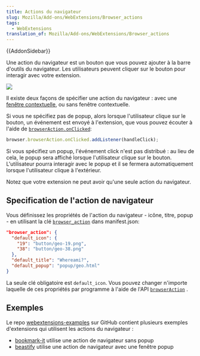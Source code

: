 ```yaml
---
title: Actions du navigateur
slug: Mozilla/Add-ons/WebExtensions/Browser_actions
tags:
  - WebExtensions
translation_of: Mozilla/Add-ons/WebExtensions/Browser_actions
---
```

{{AddonSidebar}}

Une action du navigateur est un bouton que vous pouvez ajouter à la barre d'outils du navigateur. Les utilisateurs peuvent cliquer sur le bouton pour interagir avec votre extension.

![](browser-action.png)

Il existe deux façons de spécifier une action du navigateur : avec une [fenêtre contextuelle](/fr/Add-ons/WebExtensions/Popups), ou sans fenêtre contextuelle.

Si vous ne spécifiez pas de popup, alors lorsque l'utilisateur clique sur le bouton, un événement est envoyé à l'extension, que vous pouvez écouter à l'aide de [`browserAction.onClicked`](/fr/Add-ons/WebExtensions/API/BrowserAction/onClicked):

```js
browser.browserAction.onClicked.addListener(handleClick);
```

Si vous spécifiez un popup, l'événement click n'est pas distribué : au lieu de cela, le popup sera affiché lorsque l'utilisateur clique sur le bouton. L'utilisateur pourra interagir avec le popup et il se fermera automatiquement lorsque l'utilisateur clique à l'extérieur.

Notez que votre extension ne peut avoir qu'une seule action du navigateur.

## Specification de l'action de navigateur

Vous définissez les propriétés de l'action du navigateur - icône, titre, popup - en utilisant la clé [`browser_action`](/fr/Add-ons/WebExtensions/manifest.json/browser_action) dans manifest.json:

```json
"browser_action": {
  "default_icon": {
    "19": "button/geo-19.png",
    "38": "button/geo-38.png"
  },
  "default_title": "Whereami?",
  "default_popup": "popup/geo.html"
}
```

La seule clé obligatoire est `default_icon`. Vous pouvez changer n'importe laquelle de ces propriétés par programme à l'aide de l'API [`browserAction`](/fr/Add-ons/WebExtensions/API/browserAction) .

## Exemples

Le repo [webextensions-examples](https://github.com/mdn/webextensions-examples) sur GitHub contient plusieurs exemples d'extensions qui utilisent les actions du navigateur :

- [bookmark-it](https://github.com/mdn/webextensions-examples/blob/master/bookmark-it/) utilise une action de navigateur sans popup
- [beastify](https://github.com/mdn/webextensions-examples/tree/master/beastify) utilise une action de navigateur avec une fenêtre popup

